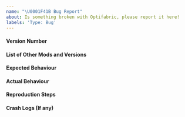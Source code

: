 ```yaml
---
name: "\U0001F41B Bug Report"
about: Is something broken with Optifabric, please report it here!
labels: 'Type: Bug'
---
```


<!-- Before reporting an issue with optifabric, please ensure you are using the latest version of OptiFabric --->
<!-- Also if it pertains to another mod, please us the Mod Incompatibility report -->

#### Version Number
<!-- What Version of OptiFabric are you using -->

#### List of Other Mods and Versions
<!-- What Other Mods are you using? What versions are they? -->

#### Expected Behaviour
<!-- What behaviour do you expect -->

#### Actual Behaviour
<!-- What Actually went wrong -->

#### Reproduction Steps
<!-- Step by step what caused the issue -->

#### Crash Logs (If any)
<!-- Is it Crashing your game? Please attach your logs! -->


